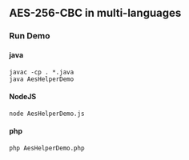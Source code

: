 ## AES-256-CBC in multi-languages

### Run Demo

#### java

```
javac -cp . *.java
java AesHelperDemo
```

#### NodeJS

```
node AesHelperDemo.js
```

#### php

```
php AesHelperDemo.php
```
